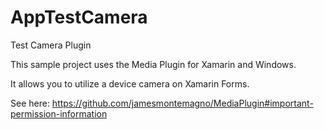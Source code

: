 # AppTestCamera
Test Camera Plugin

This sample project uses the Media Plugin for Xamarin and Windows.

It allows you to utilize a device camera on Xamarin Forms.

See here: https://github.com/jamesmontemagno/MediaPlugin#important-permission-information
